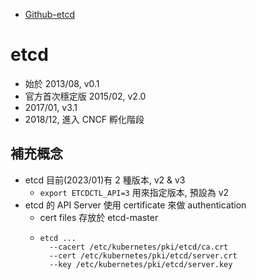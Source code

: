 
- [Github-etcd](https://github.com/etcd-io/etcd)


# etcd

- 始於 2013/08, v0.1
- 官方首次穩定版 2015/02, v2.0
- 2017/01, v3.1
- 2018/12, 進入 CNCF 孵化階段


## 補充概念

- etcd 目前(2023/01)有 2 種版本, v2 & v3
    - `export ETCDCTL_API=3` 用來指定版本, 預設為 v2
- etcd 的 API Server 使用 certificate 來做 authentication
    - cert files 存放於 etcd-master
    - ```
      etcd ... 
        --cacert /etc/kubernetes/pki/etcd/ca.crt 
        --cert /etc/kubernetes/pki/etcd/server.crt 
        --key /etc/kubernetes/pki/etcd/server.key
      ```
